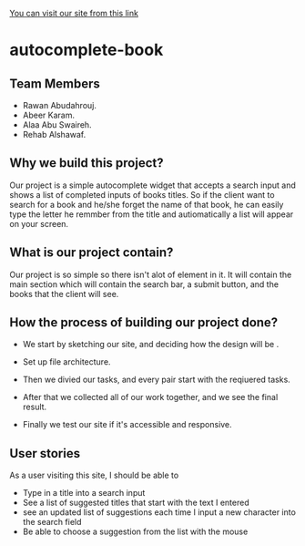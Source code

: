 [You can visit our site from this link](https://gsg-g8.github.io/autocomplete-book/)
# autocomplete-book
## Team Members
* Rawan Abudahrouj.
* Abeer Karam.
* Alaa Abu Swaireh.
* Rehab Alshawaf.

## Why we build this project?
Our project is a simple autocomplete widget that accepts a search input and shows a list of completed inputs of books titles. So if the client want to search for a book and he/she forget the name of that book, he can easily type the letter he remmber from the title and autiomatically a list will appear on your screen.

 ## What is our project contain?
Our project is so simple so there isn't alot of element in it. It will contain the main section which will contain the search bar, a submit button, and the books that the client will see.

## How the process of building our project done?

* We start by sketching our site, and deciding how the design will be .

* Set up file architecture.

* Then we divied our tasks, and every pair start with the reqiuered tasks.

* After that we collected all of our work together, and we see the final result.

* Finally we test our site if it's accessible and responsive.  

## User stories 

As a user visiting this site, I should be able to
- Type in a title into a search input
- See a list of suggested titles that start with the text I entered
- see an updated list of suggestions each time I input a new character into the search field
- Be able to choose a suggestion from the list with the mouse





